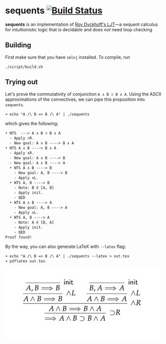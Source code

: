 # sequents [![Build Status](https://travis-ci.com/ayberkt/sequents.svg?token=2eB5JJ87XAYaE2ZJnQaJ&branch=master)](https://travis-ci.com/ayberkt/sequents)

**sequents** is an implementation of [Roy Dyckhoff's LJT](https://rd.host.cs.st-andrews.ac.uk/publications/jsl57.pdf)—a sequent
calculus for intuitionistic logic that is decidable and does _not_ need loop
checking

## Building

First make sure that you have `smlnj` installed. To compile, run
```
./script/build.sh
```

## Trying out

Let's prove the commutativity of conjunction `A ∧ B ⊃ B ∧ A`. Using the ASCII
approximations of the connectives, we can pipe this proposition into `sequents`.
```
➜ echo "A /\ B => B /\ A" | ./sequents
```
which gives the following:
```
• NTS  ---> A ∧ B ⊃ B ∧ A
  - Apply ⊃R.
  - New goal: A ∧ B ----> B ∧ A
• NTS A ∧ B ----> B ∧ A
  - Apply ∧R.
  - New goal: A ∧ B ----> B
  - New goal: A ∧ B ----> A
  • NTS A ∧ B ----> B
    - New goal: A, B ----> B
    - Apply ∧L.
  • NTS A, B ----> B
    - Note: B ∈ [A, B]
    - Apply init.
    - QED
  • NTS A ∧ B ----> A
    - New goal: A, B ----> A
    - Apply ∧L.
  • NTS A, B ----> A
    - Note: A ∈ [B, A]
    - Apply init.
    - QED
Proof found!
```

By the way, you can also generate LaTeX with `--latex` flag:
```
➜ echo "A /\ B => B /\ A" | ./sequents --latex > out.tex
➜ pdflatex out.tex
```
![derivation](resources/derivation.png)
